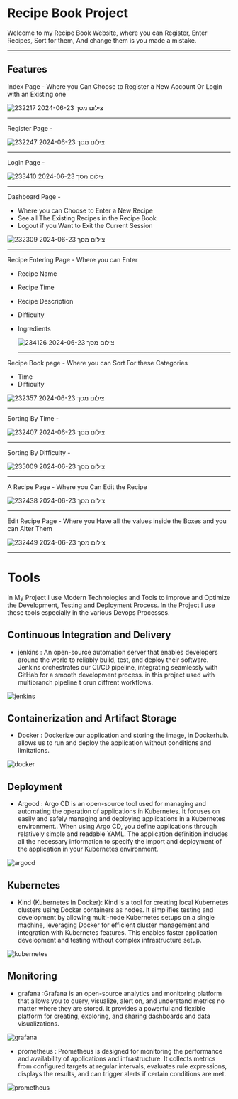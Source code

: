 # Recipe Book Project

Welcome to my Recipe Book Website, where you can Register, Enter Recipes, Sort for them, And change them is you made a mistake.
***
## Features 

Index Page - Where you Can Choose to Register a New Account Or Login with an Existing one

![צילום מסך 2024-06-23 232217](https://github.com/Ilaysb1/Recipe-Book/assets/144901363/ea53a270-4cd0-411a-b2e8-0a380a509cfe)
***
Register Page - 

![צילום מסך 2024-06-23 232247](https://github.com/Ilaysb1/Recipe-Book/assets/144901363/ab2f9c62-ebde-40da-ae11-d163e7d6720d)
***
Login Page -



![צילום מסך 2024-06-23 233410](https://github.com/Ilaysb1/Recipe-Book/assets/144901363/ead4c58c-723e-4d37-b720-822656311cbe)
***
Dashboard Page - 
- Where you can Choose to Enter a New Recipe
- See all The Existing Recipes in the Recipe Book
- Logout if you Want to Exit the Current Session

![צילום מסך 2024-06-23 232309](https://github.com/Ilaysb1/Recipe-Book/assets/144901363/f9923971-2bd7-426e-8bca-b5490b514087)
***
Recipe Entering Page - Where you can Enter 
- Recipe Name
- Recipe Time
- Recipe Description
- Difficulty
- Ingredients

  ![צילום מסך 2024-06-23 234126](https://github.com/Ilaysb1/Recipe-Book/assets/144901363/e160f631-b666-4281-9cc8-9213f294b218)
  ***
Recipe Book page - Where you can Sort For these Categories
- Time
- Difficulty
  
![צילום מסך 2024-06-23 232357](https://github.com/Ilaysb1/Recipe-Book/assets/144901363/dadde46e-1f51-4070-bc7e-9f2a34377509)
***
Sorting By Time - 

![צילום מסך 2024-06-23 232407](https://github.com/Ilaysb1/Recipe-Book/assets/144901363/b99ac7dc-b823-43f5-ba9d-39de954d832e)
***
Sorting By Difficulty - 

![צילום מסך 2024-06-23 235009](https://github.com/Ilaysb1/Recipe-Book/assets/144901363/9921b944-f8a7-4abd-977d-599637cda57b)
***
A Recipe Page - Where you Can Edit the Recipe

![צילום מסך 2024-06-23 232438](https://github.com/Ilaysb1/Recipe-Book/assets/144901363/97478b7d-9a53-43f3-82fe-6459f9d52525)
***
Edit Recipe Page - Where you Have all the values inside the Boxes and you can Alter Them

![צילום מסך 2024-06-23 232449](https://github.com/Ilaysb1/Recipe-Book/assets/144901363/b0ed848e-fff5-491b-b4e9-6b8712049fb1)
***
# Tools 
In My Project I use Modern Technologies and Tools to improve and Optimize the Development, Testing and Deployment Process. In the Project I use these tools especially in the various Devops Processes.

## Continuous Integration and Delivery

- jenkins : An open-source automation server that enables developers around the world to reliably build, test, and deploy their software. Jenkins orchestrates our CI/CD pipeline, integrating seamlessly with GitHab for a smooth development
process. in this project used with multibranch pipeline t orun diffrent workflows.

![jenkins](https://github.com/Ilaysb1/Recipe-Book/assets/144901363/99f640be-0b0d-4aa1-ad51-2fd2cb87c222)

## Containerization and Artifact Storage

- Docker : Dockerize our application and storing the image, in Dockerhub. allows us to run and deploy the application without conditions and limitations.

![docker](https://github.com/Ilaysb1/Recipe-Book/assets/144901363/27622feb-a28f-4273-987f-08c8358d082f)

## Deployment

- Argocd : Argo CD is an open-source tool used for managing and automating the operation of applications in Kubernetes. It focuses on easily and safely managing and deploying applications in a Kubernetes environment.. When using Argo CD, you define applications through relatively simple and readable YAML. The application definition includes all the necessary information to specify the import and deployment of the application in your Kubernetes environment.

![argocd](https://github.com/Ilaysb1/Recipe-Book/assets/144901363/cab5e27f-7e8e-4159-8c1b-04540d7b9d0f)

## Kubernetes

- Kind (Kubernetes In Docker): Kind is a tool for creating local Kubernetes clusters using Docker containers as nodes. It simplifies testing and development by allowing multi-node Kubernetes setups on a single machine, leveraging Docker for efficient cluster management and integration with Kubernetes features. This enables faster application development and testing without complex infrastructure setup.

![kubernetes](https://github.com/Ilaysb1/Recipe-Book/assets/144901363/d015ddea-6ff0-4ce9-a81f-1c3af642a0b0)

## Monitoring 

- grafana :Grafana is an open-source analytics and monitoring platform that allows you to query, visualize, alert on, and understand metrics no matter where they are stored. It provides a powerful and flexible platform for creating, exploring, and sharing dashboards and data visualizations.

![grafana](https://github.com/Ilaysb1/Recipe-Book/assets/144901363/dc01ad25-54fa-4af3-b034-3add1939e903)

- prometheus : Prometheus is designed for monitoring the performance and availability of applications and infrastructure. It collects metrics from configured targets at regular intervals, evaluates rule expressions, displays the results, and can trigger alerts if certain conditions are met.

![prometheus](https://github.com/Ilaysb1/Recipe-Book/assets/144901363/6133432b-fb0a-4211-95fb-34a0acfd4292)

